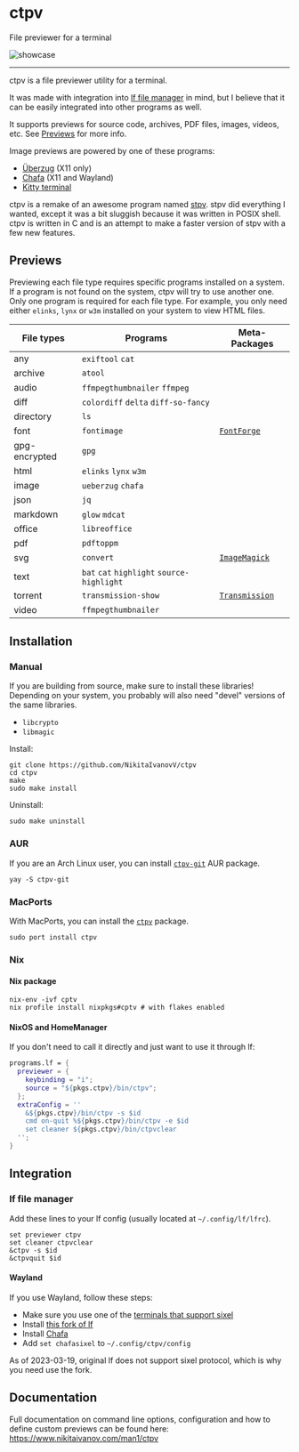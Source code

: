 # ctpv

File previewer for a terminal

![showcase](doc/showcase.gif)

----

ctpv is a file previewer utility for a terminal.

It was made with integration into [lf file manager][lf] in mind,
but I believe that it can be easily integrated into other programs
as well.

It supports previews for source code, archives, PDF files, images,
videos, etc.
See [Previews](#previews) for more info.

Image previews are powered by one of these programs:

* [Überzug][ueberzug] (X11 only)
* [Chafa][chafa] (X11 and Wayland)
* [Kitty terminal][kitty]

ctpv is a remake of an awesome program named
[stpv](https://github.com/Naheel-Azawy/stpv).
stpv did everything I wanted, except it was a bit sluggish because
it was written in POSIX shell.
ctpv is written in C and is an attempt to make a faster version of
stpv with a few new features.

## Previews

Previewing each file type requires specific programs installed on
a system.
If a program is not found on the system, ctpv
will try to use another one.
Only one program is required for each file type.
For example, you only need either `elinks`, `lynx` or
`w3m` installed on your system to view HTML files.

| File types | Programs                                   | Meta-Packages                                |
|------------|--------------------------------------------|----------------------------------------------|
| any        | `exiftool` `cat`                           |                                              |
| archive    | `atool`                                    |                                              |
| audio      | `ffmpegthumbnailer` `ffmpeg`               |                                              |
| diff       | `colordiff` `delta` `diff-so-fancy`        |                                              |
| directory  | `ls`                                       |                                              |
| font       | `fontimage`                                | [`FontForge`](https://fontforge.org)         |
| gpg-encrypted | `gpg`                                   |                                              |
| html       | `elinks` `lynx` `w3m`                      |                                              |
| image      | `ueberzug` `chafa`                         |                                              |
| json       | `jq`                                       |                                              |
| markdown   | `glow` `mdcat`                             |                                              |
| office     | `libreoffice`                              |                                              |
| pdf        | `pdftoppm`                                 |                                              |
| svg        | `convert`                                  | [`ImageMagick`](https://imagemagick.org)     |
| text       | `bat` `cat` `highlight` `source-highlight` |                                              |
| torrent    | `transmission-show`                        | [`Transmission`](https://transmissionbt.com) |
| video      | `ffmpegthumbnailer`                        |                                              |

## Installation

### Manual

If you are building from source, make sure to install these libraries!
Depending on your system, you probably will also need "devel" versions
of the same libraries.

* `libcrypto`
* `libmagic`

Install:

```console
git clone https://github.com/NikitaIvanovV/ctpv
cd ctpv
make
sudo make install
```

Uninstall:

```console
sudo make uninstall
```

### AUR

If you are an Arch Linux user, you can install
[`ctpv-git`](https://aur.archlinux.org/packages/ctpv-git)
AUR package.

```console
yay -S ctpv-git
```

### MacPorts

With MacPorts, you can install the
[`ctpv`](https://ports.macports.org/port/ctpv)
package.

```console
sudo port install ctpv
```

### Nix

#### Nix package

```console
nix-env -ivf cptv
nix profile install nixpkgs#cptv # with flakes enabled
```

#### NixOS and HomeManager

If you don't need to call it directly and
just want to use it through lf:

```nix
programs.lf = {
  previewer = {
    keybinding = "i";
    source = "${pkgs.ctpv}/bin/ctpv";
  };
  extraConfig = ''
    &${pkgs.ctpv}/bin/ctpv -s $id
    cmd on-quit %${pkgs.ctpv}/bin/ctpv -e $id
    set cleaner ${pkgs.ctpv}/bin/ctpvclear
  '';
}
```

## Integration

### lf file manager

Add these lines to your lf config
(usually located at `~/.config/lf/lfrc`).

```
set previewer ctpv
set cleaner ctpvclear
&ctpv -s $id
&ctpvquit $id
```

#### Wayland

If you use Wayland, follow these steps:

* Make sure you use one of the [terminals that support sixel][sixel]
* Install [this fork of lf][lf-sixel]
* Install [Chafa][chafa]
* Add `set chafasixel` to `~/.config/ctpv/config`

As of 2023-03-19, original lf does not support sixel protocol,
which is why you need use the fork.

## Documentation

Full documentation on command line options,
configuration and how to define custom previews can be found here:
<https://www.nikitaivanov.com/man1/ctpv>

[ueberzug]: https://github.com/seebye/ueberzug
[kitty]: https://github.com/kovidgoyal/kitty
[chafa]: https://github.com/hpjansson/chafa
[lf]: https://github.com/gokcehan/lf
[lf-sixel]: https://github.com/horriblename/lf
[sixel]: https://www.arewesixelyet.com
